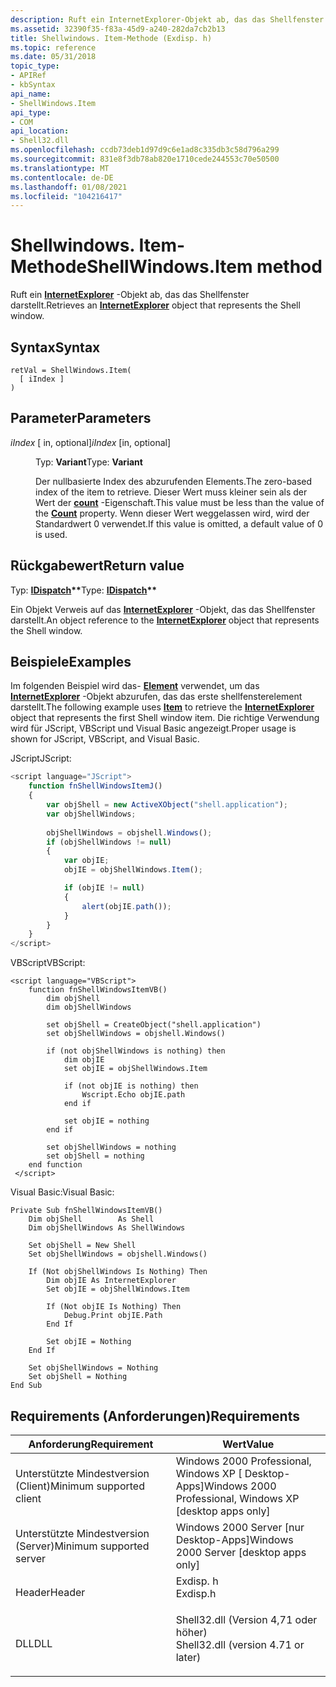 ```yaml
---
description: Ruft ein InternetExplorer-Objekt ab, das das Shellfenster darstellt.
ms.assetid: 32390f35-f83a-45d9-a240-282da7cb2b13
title: Shellwindows. Item-Methode (Exdisp. h)
ms.topic: reference
ms.date: 05/31/2018
topic_type:
- APIRef
- kbSyntax
api_name:
- ShellWindows.Item
api_type:
- COM
api_location:
- Shell32.dll
ms.openlocfilehash: ccdb73deb1d97d9c6e1ad8c335db3c58d796a299
ms.sourcegitcommit: 831e8f3db78ab820e1710cede244553c70e50500
ms.translationtype: MT
ms.contentlocale: de-DE
ms.lasthandoff: 01/08/2021
ms.locfileid: "104216417"
---
```

# <a name="shellwindowsitem-method"></a><span data-ttu-id="46929-103">Shellwindows. Item-Methode</span><span class="sxs-lookup"><span data-stu-id="46929-103">ShellWindows.Item method</span></span>

<span data-ttu-id="46929-104">Ruft ein [**InternetExplorer**](/previous-versions/windows/internet-explorer/ie-developer/platform-apis/aa752084(v=vs.85)) -Objekt ab, das das Shellfenster darstellt.</span><span class="sxs-lookup"><span data-stu-id="46929-104">Retrieves an [**InternetExplorer**](/previous-versions/windows/internet-explorer/ie-developer/platform-apis/aa752084(v=vs.85)) object that represents the Shell window.</span></span>

## <a name="syntax"></a><span data-ttu-id="46929-105">Syntax</span><span class="sxs-lookup"><span data-stu-id="46929-105">Syntax</span></span>


```JScript
retVal = ShellWindows.Item(
  [ iIndex ]
)
```



## <a name="parameters"></a><span data-ttu-id="46929-106">Parameter</span><span class="sxs-lookup"><span data-stu-id="46929-106">Parameters</span></span>

<dl> <dt>

<span data-ttu-id="46929-107">*iIndex* \[ in, optional\]</span><span class="sxs-lookup"><span data-stu-id="46929-107">*iIndex* \[in, optional\]</span></span>
</dt> <dd>

<span data-ttu-id="46929-108">Typ: **Variant**</span><span class="sxs-lookup"><span data-stu-id="46929-108">Type: **Variant**</span></span>

<span data-ttu-id="46929-109">Der nullbasierte Index des abzurufenden Elements.</span><span class="sxs-lookup"><span data-stu-id="46929-109">The zero-based index of the item to retrieve.</span></span> <span data-ttu-id="46929-110">Dieser Wert muss kleiner sein als der Wert der [**count**](shellwindows-count.md) -Eigenschaft.</span><span class="sxs-lookup"><span data-stu-id="46929-110">This value must be less than the value of the [**Count**](shellwindows-count.md) property.</span></span> <span data-ttu-id="46929-111">Wenn dieser Wert weggelassen wird, wird der Standardwert 0 verwendet.</span><span class="sxs-lookup"><span data-stu-id="46929-111">If this value is omitted, a default value of 0 is used.</span></span>

</dd> </dl>

## <a name="return-value"></a><span data-ttu-id="46929-112">Rückgabewert</span><span class="sxs-lookup"><span data-stu-id="46929-112">Return value</span></span>

<span data-ttu-id="46929-113">Typ: **[ **IDispatch**](/windows/win32/api/oaidl/nn-oaidl-idispatch)\*\***</span><span class="sxs-lookup"><span data-stu-id="46929-113">Type: **[**IDispatch**](/windows/win32/api/oaidl/nn-oaidl-idispatch)\*\***</span></span>

<span data-ttu-id="46929-114">Ein Objekt Verweis auf das [**InternetExplorer**](/previous-versions/windows/internet-explorer/ie-developer/platform-apis/aa752084(v=vs.85)) -Objekt, das das Shellfenster darstellt.</span><span class="sxs-lookup"><span data-stu-id="46929-114">An object reference to the [**InternetExplorer**](/previous-versions/windows/internet-explorer/ie-developer/platform-apis/aa752084(v=vs.85)) object that represents the Shell window.</span></span>

## <a name="examples"></a><span data-ttu-id="46929-115">Beispiele</span><span class="sxs-lookup"><span data-stu-id="46929-115">Examples</span></span>

<span data-ttu-id="46929-116">Im folgenden Beispiel wird das- [**Element**](folderitemverbs-item.md) verwendet, um das [**InternetExplorer**](/previous-versions/windows/internet-explorer/ie-developer/platform-apis/aa752084(v=vs.85)) -Objekt abzurufen, das das erste shellfensterelement darstellt.</span><span class="sxs-lookup"><span data-stu-id="46929-116">The following example uses [**Item**](folderitemverbs-item.md) to retrieve the [**InternetExplorer**](/previous-versions/windows/internet-explorer/ie-developer/platform-apis/aa752084(v=vs.85)) object that represents the first Shell window item.</span></span> <span data-ttu-id="46929-117">Die richtige Verwendung wird für JScript, VBScript und Visual Basic angezeigt.</span><span class="sxs-lookup"><span data-stu-id="46929-117">Proper usage is shown for JScript, VBScript, and Visual Basic.</span></span>

<span data-ttu-id="46929-118">JScript</span><span class="sxs-lookup"><span data-stu-id="46929-118">JScript:</span></span>


```JavaScript
<script language="JScript">
    function fnShellWindowsItemJ()
    {
        var objShell = new ActiveXObject("shell.application");
        var objShellWindows;
        
        objShellWindows = objshell.Windows();
        if (objShellWindows != null)
        {
            var objIE;
            objIE = objShellWindows.Item();

            if (objIE != null)
            {
                alert(objIE.path());
            }
        }
    }
</script>
```



<span data-ttu-id="46929-119">VBScript</span><span class="sxs-lookup"><span data-stu-id="46929-119">VBScript:</span></span>


```VB
<script language="VBScript">
    function fnShellWindowsItemVB()
        dim objShell
        dim objShellWindows
        
        set objShell = CreateObject("shell.application")
        set objShellWindows = objshell.Windows()

        if (not objShellWindows is nothing) then
            dim objIE
            set objIE = objShellWindows.Item

            if (not objIE is nothing) then
                Wscript.Echo objIE.path
            end if

            set objIE = nothing
        end if

        set objShellWindows = nothing
        set objShell = nothing
    end function
 </script>
```



<span data-ttu-id="46929-120">Visual Basic:</span><span class="sxs-lookup"><span data-stu-id="46929-120">Visual Basic:</span></span>


```VB
Private Sub fnShellWindowsItemVB()
    Dim objShell        As Shell
    Dim objShellWindows As ShellWindows
    
    Set objShell = New Shell
    Set objShellWindows = objshell.Windows()

    If (Not objShellWindows Is Nothing) Then
        Dim objIE As InternetExplorer
        Set objIE = objShellWindows.Item

        If (Not objIE Is Nothing) Then
            Debug.Print objIE.Path
        End If

        Set objIE = Nothing
    End If

    Set objShellWindows = Nothing
    Set objShell = Nothing
End Sub
```



## <a name="requirements"></a><span data-ttu-id="46929-121">Requirements (Anforderungen)</span><span class="sxs-lookup"><span data-stu-id="46929-121">Requirements</span></span>



| <span data-ttu-id="46929-122">Anforderung</span><span class="sxs-lookup"><span data-stu-id="46929-122">Requirement</span></span> | <span data-ttu-id="46929-123">Wert</span><span class="sxs-lookup"><span data-stu-id="46929-123">Value</span></span> |
|-------------------------------------|----------------------------------------------------------------------------------------------------------------|
| <span data-ttu-id="46929-124">Unterstützte Mindestversion (Client)</span><span class="sxs-lookup"><span data-stu-id="46929-124">Minimum supported client</span></span><br/> | <span data-ttu-id="46929-125">Windows 2000 Professional, Windows XP \[ Desktop-Apps\]</span><span class="sxs-lookup"><span data-stu-id="46929-125">Windows 2000 Professional, Windows XP \[desktop apps only\]</span></span><br/>                                         |
| <span data-ttu-id="46929-126">Unterstützte Mindestversion (Server)</span><span class="sxs-lookup"><span data-stu-id="46929-126">Minimum supported server</span></span><br/> | <span data-ttu-id="46929-127">Windows 2000 Server \[nur Desktop-Apps\]</span><span class="sxs-lookup"><span data-stu-id="46929-127">Windows 2000 Server \[desktop apps only\]</span></span><br/>                                                           |
| <span data-ttu-id="46929-128">Header</span><span class="sxs-lookup"><span data-stu-id="46929-128">Header</span></span><br/>                   | <dl> <span data-ttu-id="46929-129"><dt>Exdisp. h</dt></span><span class="sxs-lookup"><span data-stu-id="46929-129"><dt>Exdisp.h</dt></span></span> </dl>                            |
| <span data-ttu-id="46929-130">DLL</span><span class="sxs-lookup"><span data-stu-id="46929-130">DLL</span></span><br/>                      | <dl> <span data-ttu-id="46929-131"><dt>Shell32.dll (Version 4,71 oder höher)</dt></span><span class="sxs-lookup"><span data-stu-id="46929-131"><dt>Shell32.dll (version 4.71 or later)</dt></span></span> </dl> |



 

 
